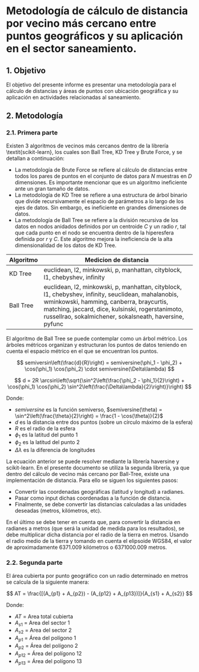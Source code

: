 # Metodología de cálculo de distancia por vecino más cercano entre puntos geográficos y su aplicación en el sector saneamiento.

## **1. Objetivo**

El objetivo del presente informe es presentar una metodología para el cálculo de distancias y áreas de puntos con ubicación geográfica y su aplicación en actividades relacionadas al saneamiento.

## **2. Metodología**

### **2.1. Primera parte**

Existen 3 algoritmos de vecinos más cercanos dentro de la librería \textit{scikit-learn}, los cuales son Ball Tree, KD Tree y Brute Force, y se detallan a continuación:

* La metodología de Brute Force se refiere al cálculo de distancias entre todos los pares de puntos en el conjunto de datos para $N$ muestras en $D$ dimensiones. Es importante mencionar que es un algoritmo ineficiente ante un gran tamaño de datos.
* La metodología de KD Tree se refiere a una estructura de árbol binario que divide recursivamente el espacio de parámetros a lo largo de los ejes de datos. Sin embargo, es ineficiente en grandes dimensiones de datos.
* La metodología de Ball Tree se refiere a la división recursiva de los datos en nodos anidados definidos por un centroide $C$ y un radio $r$, tal que cada punto en el nodo se encuentra dentro de la hiperesfera definida por $r$ y $C$. Este algoritmo mejora la ineficiencia de la alta dimensionalidad de los datos de KD Tree.

|Algoritmo|Medicion de distancia|
|---------|---------------------|
|KD Tree|euclidean, l2, minkowski, p, manhattan, cityblock, l1, chebyshev, infinity|
|Ball Tree|euclidean, l2, minkowski, p, manhattan, cityblock, l1, chebyshev, infinity, seuclidean, mahalanobis, wminkowski, hamming, canberra, braycurtis, matching, jaccard, dice, kulsinski, rogerstanimoto, russellrao, sokalmichener, sokalsneath, haversine, pyfunc|


El algoritmo de Ball Tree se puede contemplar como un árbol métrico. Los árboles métricos organizan y estructuran los puntos de datos teniendo en cuenta el espacio métrico en el que se encuentran los puntos. 

$$
semiversin\left(\frac{d}{R}\right) = semiversine(\phi_1 - \phi_2) + \cos(\phi_1) \cos(\phi_2) \cdot semiversine(\Delta\lambda)
$$

$$
d = 2R \arcsin\left(\sqrt{\sin^2\left(\frac{\phi_2 - \phi_1}{2}\right) + \cos(\phi_1) \cos(\phi_2) \sin^2\left(\frac{\Delta\lambda}{2}\right)}\right)
$$

Donde:
* $semiversine$ es la función semiverso, $semiversine(\theta) = \sin^2\left(\frac{\theta}{2}\right) = \frac{1 - \cos(\theta)}{2}$
* $d$ es la distancia entre dos puntos (sobre un círculo máximo de la esfera)
* $R$ es el radio de la esfera
* $\phi_1$ es la latitud del punto 1
* $\phi_2$ es la latitud del punto 2
* $\Delta\lambda$ es la diferencia de longitudes


La ecuación anterior se puede resolver mediante la librería haversine y scikit-learn.
En el presente documento se utiliza la segunda librería, ya que dentro del cálculo de vecino más cercano por Ball-Tree, existe una implementación de distancia.
Para ello se siguen los siguientes pasos:

* Convertir las coordenadas geográficas (latitud y longitud) a radianes.
* Pasar como input dichas coordenadas a la función de distancia.
* Finalmente, se debe convertir las distancias calculadas a las unidades deseadas (metros, kilómetros, etc).

En el último se debe tener en cuenta que, para convertir la distancia en radianes a metros (que será la unidad de medida para los resultados), se debe multiplicar dicha distancia por el radio de la tierra en metros. Usando el radio medio de la tierra y tomando en cuenta el elipsoide WGS84, el valor de aproximadamente 6371.009 kilómetros o 6371000.009 metros.

### **2.2. Segunda parte**

El área cubierta por punto geográfico con un radio determinado en metros se calcula de la siguiente manera:

$$
    AT = \frac{[(A_{p1} + A_{p2}) - (A_{p12} + A_{p13})]}{A_{s1} + A_{s2}}
$$

Donde:

* $AT$ = Area total  cubierta
* $A_{s1}$ = Area del sector 1
* $A_{s2}$ = Area del sector 2
* $A_{p1}$ = Área del polígono 1
* $A_{p2}$ = Área del polígono 2
* $A_{p12}$ = Área del polígono 12
* $A_{p13}$ = Área del polígono 13
